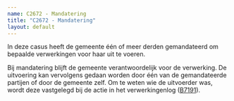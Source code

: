 ```yaml
---
name: C2672 - Mandatering
title: "C2672 - Mandatering"
layout: default
---
```

In deze casus heeft de gemeente één of meer derden gemandateerd om bepaalde verwerkingen voor haar uit te voeren. 

Bij mandatering blijft de gemeente verantwoordelijk voor de verwerking. De uitvoering kan vervolgens gedaan worden door één van de gemandateerde partijen of door de gemeente zelf. Om te weten wie de uitvoerder was, wordt deze vastgelegd bij de actie in het verwerkingenlog ([B7191](./7191.md)).
